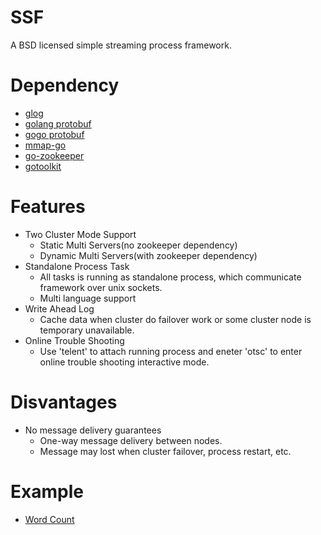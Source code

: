 # SSF
A BSD licensed simple streaming process framework.

# Dependency
- [glog](https://github.com/golang/glog)
- [golang protobuf](https://github.com/golang/protobuf)
- [gogo protobuf](https://github.com/gogo/protobuf)
- [mmap-go](https://github.com/edsrzf/mmap-go)
- [go-zookeeper](https://github.com/samuel/go-zookeeper)
- [gotoolkit](https://github.com/yinqiwen/gotoolkit)

# Features
- Two Cluster Mode Support
    + Static Multi Servers(no zookeeper dependency)
    + Dynamic Multi Servers(with zookeeper dependency)
- Standalone Process Task 
    + All tasks is running as standalone process, which communicate framework over unix sockets.
    + Multi language support
- Write Ahead Log
    + Cache data when cluster do failover work or some cluster node is temporary unavailable. 
- Online Trouble Shooting
    + Use 'telent' to attach running process and eneter 'otsc' to enter online trouble shooting interactive mode.

# Disvantages
- No message delivery guarantees
    + One-way message delivery between nodes. 
    + Message may lost when cluster failover, process restart, etc.

# Example

- [Word Count](https://github.com/yinqiwen/ssf/tree/master/examples/wc)



